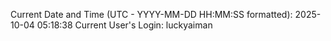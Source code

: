 Current Date and Time (UTC - YYYY-MM-DD HH:MM:SS formatted): 2025-10-04 05:18:38
Current User's Login: luckyaiman
